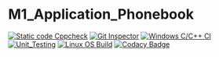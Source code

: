 # M1_Application_Phonebook
 [![Static code Cppcheck](https://github.com/gulamsuhail00/M1_Application_Phonebook/actions/workflows/cppcheck.yml/badge.svg)](https://github.com/gulamsuhail00/M1_Application_Phonebook/actions/workflows/cppcheck.yml)
 [![Git Inspector](https://github.com/gulamsuhail00/M1_Application_Phonebook/actions/workflows/gitinspector.yml/badge.svg)](https://github.com/gulamsuhail00/M1_Application_Phonebook/actions/workflows/gitinspector.yml)
[![Windows C/C++ CI](https://github.com/PenkiSaisree/M1_Application_Phonebook/actions/workflows/windows_c-cpp.yml/badge.svg)](https://github.com/PenkiSaisree/M1_Application_Phonebook/actions/workflows/windows_c-cpp.yml)
[![Unit_Testing](https://github.com/gulamsuhail00/M1_Application_Phonebook/actions/workflows/Unittesting.yml/badge.svg)](https://github.com/gulamsuhail00/M1_Application_Phonebook/actions/workflows/Unittesting.yml)
[![Linux OS Build](https://github.com/gulamsuhail00/M1_Application_Phonebook/actions/workflows/Build_linux.yml/badge.svg)](https://github.com/gulamsuhail00/M1_Application_Phonebook/actions/workflows/Build_linux.yml)
[![Codacy Badge](https://app.codacy.com/project/badge/Grade/23a656c4073042acbc8df2a9954ed006)](https://www.codacy.com/gh/gulamsuhail00/M1_Application_Phonebook/dashboard?utm_source=github.com&amp;utm_medium=referral&amp;utm_content=gulamsuhail00/M1_Application_Phonebook&amp;utm_campaign=Badge_Grade)
